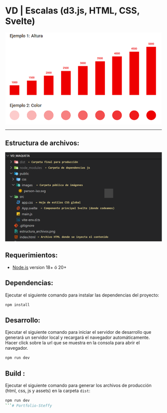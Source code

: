 # VD | Escalas (d3.js, HTML, CSS, Svelte)

<!-- image .md -->
![VD](thumbnail.png)

---

## Estructura de archivos:
![VD](estructura_archivos.png)


## Requerimientos:

- [Node.js](https://nodejs.org/es/) version 18+ ó 20+

## Dependencias:
Ejecutar el siguiente comando para instalar las dependencias del proyecto:
```bash	
npm install
```

## Desarrollo:
Ejecutar el siguiente comando para iniciar el servidor de desarrollo que generará un servidor local y recargará el navegador automáticamente. Hacer click sobre la url que se muestra en la consola para abrir el navegador.

```bash	
npm run dev
```

## Build :
Ejecutar el siguiente comando para generar los archivos de producción (html, css, js y assets) en la carpeta `dist`:
```bash	
npm run dev
```#   P o r t f o l i o - S t e f f y 
 
 